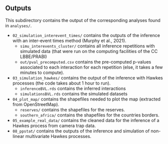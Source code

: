 ## Outputs

This subdirectory contains the output of the corresponding analyses found in `analyses/`.

-   `02_simulation_interevent_times/` contains the outputs of the inference with an inter-event times method (Murphy et al., 2021).
    -   `simu_interevents_cluster/` contains all inference repetitions with simulated data (that were run on the computing facilities of the CC LBBE/PRABI)
    -   `out/pval_precomputed.csv` contains the pre-computed p-values associated to each interaction for each repetition (else, it takes a few minutes to compute).
-   `03_simulation_hawkes/` contains the output of the inference with Hawkes processes (the code takes about 1 hour to run).
    -   `inferenceBVL.rds` contains the inferred interactions
    -   `simulationsBVL.rds` contains the simulated datasets
-   `04_plot_map/` contains the shapefiles needed to plot the map (extracted from OpenStreetMap).
    -   `reserves/` contains the shapefiles for the reserves.
    -   `southern_africa/` contains the shapefiles for the countries borders.
-   `05_example_real_data/` contains the cleaned data for the inference of a Hawkes process from camera trap data.
-   `08_ppstat/` contains the outputs of the inference and simulation of non-linear multivariate Hawkes processes.
